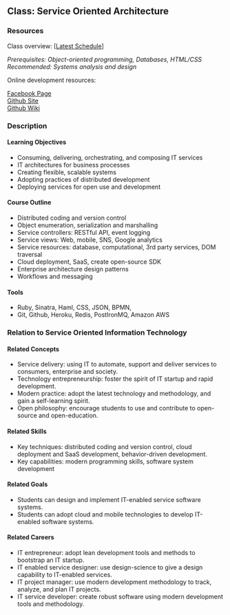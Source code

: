 ## Class: Service Oriented Architecture

### Resources
Class overview: [[Latest Schedule](https://docs.google.com/spreadsheets/d/1R1h9srDttvKKJvsrOPTt_zgoLfbRRtQErWsv7QrVfMg/pubhtml)]

*Prerequisites: Object-oriented programming, Databases, HTML/CSS*<br>
*Recommended: Systems analysis and design*

Online development resources:
<div id="horiz_container">
  <div id="SNSbutton"><a href="https://www.facebook.com/groups/ISS.SOAD/">Facebook Page</a></div>
  <div id="SNSbutton"><a href="https://github.com/ISS-SOA/class-SOA-repo">Github Site</a></div>
  <div id="SNSbutton"><a href="https://github.com/ISS-SOA/class-SOA-repo/wiki">Github Wiki</a></div>
</div>

### Description

#### Learning Objectives
- Consuming, delivering, orchestrating, and composing IT services
- IT architectures for business processes
- Creating flexible, scalable systems
- Adopting practices of distributed development
- Deploying services for open use and development

#### Course Outline
- Distributed coding and version control
- Object enumeration, serialization and marshalling
- Service controllers: RESTful API, event logging
- Service views: Web, mobile, SNS, Google analytics
- Service resources: database, computational, 3rd party services, DOM traversal
- Cloud deployment, SaaS, create open-source SDK
- Enterprise architecture design patterns
- Workflows and messaging

#### Tools
- Ruby, Sinatra, Haml, CSS, JSON, BPMN,
- Git, Github, Heroku, Redis, PostIronMQ, Amazon AWS

### Relation to Service Oriented Information Technology

#### Related Concepts
- Service delivery: using IT to automate, support and deliver services to consumers, enterprise and society.
- Technology entrepreneurship: foster the spirit of IT startup and rapid development.
- Modern practice: adopt the latest technology and methodology, and gain a self-learning spirit.
- Open philosophy: encourage students to use and contribute to open-source and open-education.

#### Related Skills
- Key techniques: distributed coding and version control, cloud deployment and SaaS development, behavior-driven development.
- Key capabilities: modern programming skills, software system development

#### Related Goals
- Students can design and implement IT-enabled service software systems.
- Students can adopt cloud and mobile technologies to develop IT-enabled software systems.

#### Related Careers
- IT entrepreneur: adopt lean development tools and methods to bootstrap an IT startup.
- IT enabled service designer: use design-science to give a design capability to IT-enabled services.
- IT project manager: use modern development methodology to track, analyze, and plan IT projects.
- IT service developer: create robust software using modern development tools and methodology.

